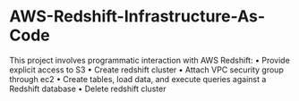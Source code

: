 # AWS-Redshift-Infrastructure-As-Code

This project involves programmatic interaction with AWS Redshift:
• Provide explicit access to S3
• Create redshift cluster
• Attach VPC security group through ec2
• Create tables, load data, and execute queries against a Redshift database
• Delete redshift cluster
